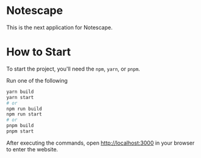 # Notescape

This is the next application for Notescape.

# How to Start
To start the project, you'll need the ``npm``, ``yarn``, or ``pnpm``.

Run one of the following
```bash
yarn build
yarn start
# or
npm run build
npm run start
# or
pnpm build
pnpm start
```

After executing the commands, open [http://localhost:3000](http://localhost:3000) in
your browser to enter the website.

